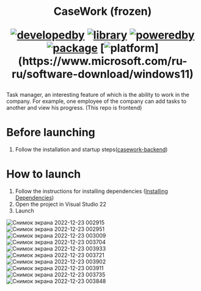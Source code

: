 ㅤ<h1 align="center">CaseWork (frozen)

[![developedby](https://img.shields.io/badge/Developed%20by-nnveter-orange)](https://github.com/nnveter)
[![library](https://img.shields.io/badge/Library-WinUi%203-blueviolet)](https://learn.microsoft.com/ru-ru/windows/apps/winui/)
[![poweredby](https://img.shields.io/badge/Platform-.NET%206-blueviolet)](https://dotnet.microsoft.com)
[![package](https://img.shields.io/badge/Platform-Windows%20App%20Sdk-blueviolet)](https://developer.microsoft.com/ru-ru/windows/downloads/windows-sdk/)
[![platform](https://img.shields.io/badge/Platform-Windows%2011%20(10.0.22621.0)-blueviolet)](https://www.microsoft.com/ru-ru/software-download/windows11)
</h1>

Task manager, an interesting feature of which is the ability to work in the company. For example, one employee of the company can add tasks to another and view his progress.
(This repo is frontend)


# Before launching
1. Follow the installation and startup steps([casework-backend](https://github.com/fllcker/casework-backend))

# How to launch
1. Follow the instructions for installing dependencies ([Installing Dependencies](https://learn.microsoft.com/ru-ru/windows/apps/windows-app-sdk/set-up-your-development-environment?tabs=cs-vs-community%2Ccpp-vs-community%2Cvs-2022-17-1-a%2Cvs-2022-17-1-b))
2. Open the project in Visual Studio 22
3. Launch

![Снимок экрана 2022-12-23 002915](https://user-images.githubusercontent.com/34833258/209230922-3c6a5e79-b60f-4d42-85e1-daa68babef4e.png)
![Снимок экрана 2022-12-23 002951](https://user-images.githubusercontent.com/34833258/209230933-d6b28158-75c9-48c6-bebc-0e1c6b7f06c9.png)
![Снимок экрана 2022-12-23 003009](https://user-images.githubusercontent.com/34833258/209230944-2586a9cc-0362-498e-ade5-adfb4cf12bb6.png)
![Снимок экрана 2022-12-23 003704](https://user-images.githubusercontent.com/34833258/209230971-8f76fee9-f1ab-4f4c-8234-0a89d5cc460d.png)
![Снимок экрана 2022-12-23 003933](https://user-images.githubusercontent.com/34833258/209230994-a91d458b-642a-4bc4-abb2-d03e29a8e89c.png)
![Снимок экрана 2022-12-23 003721](https://user-images.githubusercontent.com/34833258/209231047-2a786bc8-b1a3-4c18-a655-b0db99d0ea2a.png)
![Снимок экрана 2022-12-23 003902](https://user-images.githubusercontent.com/34833258/209231086-b482b745-a34a-4906-b276-95dc4db8abb6.png)
![Снимок экрана 2022-12-23 003911](https://user-images.githubusercontent.com/34833258/209231091-08e33804-b97e-4464-ab02-00ca8cf535f2.png)
![Снимок экрана 2022-12-23 003735](https://user-images.githubusercontent.com/34833258/209231104-1b45f456-0042-42ee-a9bb-56a75c7a2354.png)
![Снимок экрана 2022-12-23 003848](https://user-images.githubusercontent.com/34833258/209231112-7da6708c-0b70-4d4e-86ca-5071cde958ec.png)
